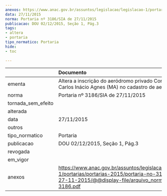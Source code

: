 ```yaml
---
anexos: https://www.anac.gov.br/assuntos/legislacao/legislacao-1/portarias/portarias-2015/portaria-no-3186-sia-de-27-11-2015/@@display-file/arquivo_norma/PA2015-3186.pdf
data: 27/11/2015
norma: Portaria nº 3186/SIA de 27/11/2015
publicacao: DOU 02/12/2015, Seção 1, Pág.3
tags:
- altera
- portaria
tipo_normatico: Portaria
hide: 
- toc 
 
---
```


|                    | Documento                                                                                                                                                         |
|:-------------------|:------------------------------------------------------------------------------------------------------------------------------------------------------------------|
| ementa             | Altera a inscrição do aeródromo privado Comandante Carlos Inácio Agnes (MA) no cadastro de aeródromos.                                                            |
| norma              | Portaria nº 3186/SIA de 27/11/2015                                                                                                                                |
| tornada_sem_efeito |                                                                                                                                                                   |
| alterada           |                                                                                                                                                                   |
| data               | 27/11/2015                                                                                                                                                        |
| outros             |                                                                                                                                                                   |
| tipo_normatico     | Portaria                                                                                                                                                          |
| publicacao         | DOU 02/12/2015, Seção 1, Pág.3                                                                                                                                    |
| revogada           |                                                                                                                                                                   |
| em_vigor           |                                                                                                                                                                   |
| anexos             | https://www.anac.gov.br/assuntos/legislacao/legislacao-1/portarias/portarias-2015/portaria-no-3186-sia-de-27-11-2015/@@display-file/arquivo_norma/PA2015-3186.pdf |